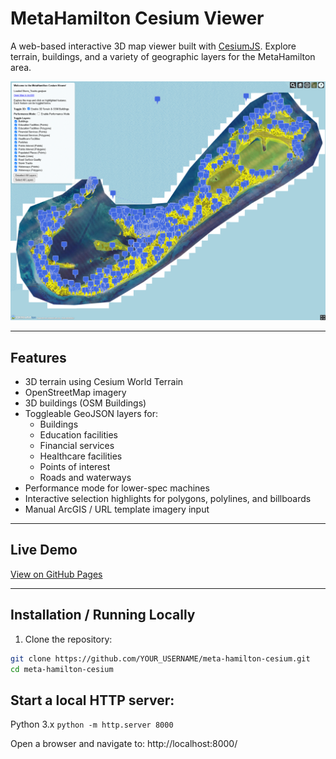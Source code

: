# MetaHamilton Cesium Viewer

A web-based interactive 3D map viewer built with [CesiumJS](https://cesium.com/cesiumjs/). Explore terrain, buildings, and a variety of geographic layers for the MetaHamilton area.

![Cesium Screenshot](screenshot.png)

---

## Features

- 3D terrain using Cesium World Terrain
- OpenStreetMap imagery
- 3D buildings (OSM Buildings)
- Toggleable GeoJSON layers for:
  - Buildings
  - Education facilities
  - Financial services
  - Healthcare facilities
  - Points of interest
  - Roads and waterways
- Performance mode for lower-spec machines
- Interactive selection highlights for polygons, polylines, and billboards
- Manual ArcGIS / URL template imagery input

---

## Live Demo

[View on GitHub Pages](https://YOUR_USERNAME.github.io/meta-hamilton-cesium/)

---

## Installation / Running Locally

1. Clone the repository:

```bash
git clone https://github.com/YOUR_USERNAME/meta-hamilton-cesium.git
cd meta-hamilton-cesium
```

## Start a local HTTP server:
Python 3.x
`python -m http.server 8000`

Open a browser and navigate to: http://localhost:8000/